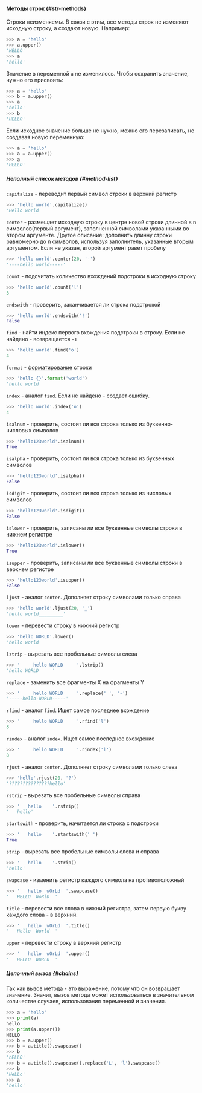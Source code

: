 
#### Методы строк {#str-methods}

Строки неизменяемы. В связи с этим, все методы строк не изменяют исходную строку, а создают новую. Например:
```python
>>> a = 'hello'
>>> a.upper()
'HELLO'
>>> a
'hello'
```

Значение в переменной `a` не изменилось. Чтобы сохранить значение, нужно его присвоить:
```python
>>> a = 'hello'
>>> b = a.upper()
>>> a
'hello'
>>> b
'HELLO'
```

Если исходное значение больше не нужно, можно его перезаписать, не создавая новую переменную:
```python
>>> a = 'hello'
>>> a = a.upper()
>>> a
'HELLO'
```

##### Неполный список методов {#method-list}

`capitalize` - переводит первый символ строки в верхний регистр
```python
>>> 'hello world'.capitalize()
'Hello world'
```

`center` - размещает исходную строку в центре новой строки длинной в n символов(первый аргумент), заполненной символами указанными во втором аргументе. Другое описание: дополнить длинну строки равномерно до n символов, используя заполнитель, указанные вторым аргументом. Если не указан, второй аргумент равет пробелу
```python
>>> 'hello world'.center(20, '-')
'----hello world-----'
```

`count` - подсчитать количество вхождений подстроки в исходную строку
```python
>>> 'hello world'.count('l')
3
```

`endswith` - проверить, заканчивается ли строка подстрокой
```python
>>> 'hello world'.endswith('!')
False
```

`find` - найти индекс первого вхождения подстроки в строку. Если не найдено - возвращается `-1`
```python
>>> 'hello world'.find('o')
4
```

`format` - [форматирование](#format-new) строки
```python
>>> 'hello {}'.format('world')
'hello world'
```

`index` - аналог `find`. Если не найдено - создает ошибку.
```python
>>> 'hello world'.index('o')
4
```

`isalnum` - проверить, состоит ли вся строка только из буквенно-числовых символов
```python
>>> 'hello123world'.isalnum()
True
```

`isalpha` - проверить, состоит ли вся строка только из буквенных символов
```python
>>> 'hello123world'.isalpha()
False
```

`isdigit` - проверить, состоит ли вся строка только из числовых символов
```python
>>> 'hello123world'.isdigit()
False
```

`islower` - проверить, записаны ли все буквенные символы строки в нижнем регистре
```python
>>> 'hello123world'.islower()
True
```

`isupper` - проверить, записаны ли все буквенные символы строки в верхнем регистре
```python
>>> 'hello123world'.isupper()
False
```

`ljust` - аналог `center`. Дополняет строку символами только справа
```python
>>> 'hello world'.ljust(20, '_')
'hello world_________'
```

`lower` - перевести строку в нижний регистр
```python
>>> 'hello WORLD'.lower()
'hello world'
```

`lstrip` - вырезать все пробельные символы слева
```python
>>> '     hello WORLD     '.lstrip()
'hello WORLD     '
```

`replace` - заменить все фрагменты X на фрагменты Y
```python
>>> '     hello WORLD     '.replace(' ', '-')
'-----hello-WORLD-----'
```

`rfind` - аналог `find`. Ищет самое последнее вхождение
```python
>>> '     hello WORLD     '.rfind('l')
8
```

`rindex` - аналог `index`. Ищет самое последнее вхождение
```python
>>> '     hello WORLD     '.rindex('l')
8
```
`rjust` - аналог `center`. Дополняет строку символами только слева
```python
>>> 'hello'.rjust(20, '?')
'???????????????hello'
```

`rstrip` - вырезать все пробельные символы справа
```python
>>> '   hello    '.rstrip()
'   hello'
```

`startswith` - проверить, начитается ли строка с подстроки
```python
>>> '   hello    '.startswith(' ')
True
```

`strip`  - вырезать все пробельные символы слева и справа
```python
>>> '   hello    '.strip()
'hello'
```

`swapcase` - изменить регистр каждого символа на противоположный
```python
>>> '   hello  wOrLd  '.swapcase()
'   HELLO  WoRlD  '
```

`title` - перевести все слова в нижний регистра, затем первую букву каждого слова - в верхний.
```python
>>> '   hello  wOrLd  '.title()
'   Hello  World  '
```

`upper` - перевести строку в верхний регистр
```python
>>> '   hello  wOrLd  '.upper()
'   HELLO  WORLD  '
```

##### Цепочный вызов {#chains}

Так как вызов метода - это выражение, потому что он возвращает значение. Значит, вызов метода может использоваться в значительном количестве случаев, использования переменной и значения.

```python
>>> a = 'hello'
>>> print(a)
hello
>>> print(a.upper())
HELLO
>>> b = a.upper()
>>> b = a.title().swapcase()
>>> b
'hELLO'
>>> b = a.title().swapcase().replace('L', 'l').swapcase()
>>> b
'HeLLo'
>>> a
'hello'
```
